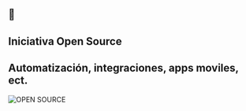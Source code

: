 ## 👋
## Iniciativa Open Source
## Automatización, integraciones, apps moviles, ect. 
![OPEN SOURCE](https://img.shields.io/badge/Open_Source-3DA639?style=for-the-badge&logo=opensourceinitiative&logoColor=white&labelColor=101010)<br>

<!--
**MyPrototypeLab/MyPrototypeLab** is a ✨ _special_ ✨ repository because its `README.md` (this file) appears on your GitHub profile.

Here are some ideas to get you started:
- 🔭 I’m currently working on ...
- 🌱 I’m currently learning ...
- 👯 I’m looking to collaborate on ...
- 🤔 I’m looking for help with ...
- 💬 Ask me about ...
- 📫 How to reach me: ...
- 😄 Pronouns: ...
- ⚡ Fun fact: ...
-->
